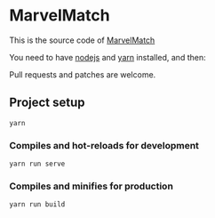 # MarvelMatch

This is the source code of [MarvelMatch](https://marvelmatch.com)

You need to have [nodejs](https://nodejs.org) and [yarn](https://yarnpkg.com) installed, and then:

Pull requests and patches are welcome.

## Project setup

```
yarn
```

### Compiles and hot-reloads for development
```
yarn run serve
```

### Compiles and minifies for production
```
yarn run build
```